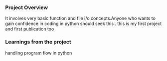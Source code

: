 ### Project Overview

 It involves very basic function  and file i/o concepts.Anyone who wants to gain confidence in coding in python should seek this .
this is my first project and first publication too


### Learnings from the project

 handling program flow in python


